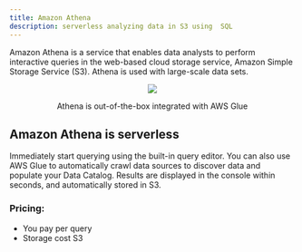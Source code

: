 ```yaml
---
title: Amazon Athena
description: serverless analyzing data in S3 using  SQL
---
```


Amazon Athena is a service that enables data analysts to perform interactive queries in the web-based cloud storage service, Amazon Simple Storage Service (S3). Athena is used with large-scale data sets.

<div>
<div align="center"><img src={require('@site/static/img/Amazon-Athena.png').default} /></div>
<div><p align="center">Athena is out-of-the-box integrated with AWS Glue</p></div>
</div>


## Amazon Athena is serverless

Immediately start querying using the built-in query editor. You can also use AWS Glue to automatically crawl data sources to discover data and populate your Data Catalog. Results are displayed in the console within seconds, and automatically stored in S3.

### Pricing:
- You pay per query
- Storage cost S3
